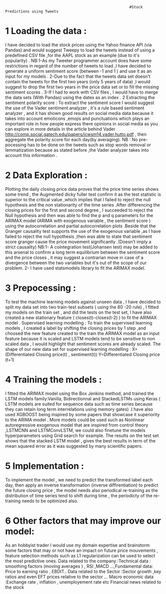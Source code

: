 
                                                            #Stock Predictions using Tweets

# 1 Loading the data :
I have decided to load the stock prices  using  the Yahoo finance API (via Pandas) and would suggest Tweepy to load the tweets instead of using a predefined CSV file ,for the AAPL stock as an example (due to it's popularity) .
NB:1-As my Tweeter programmer account does have some restrictions in regard of the number of tweets to load ,I have decided to generate a uniform sentiment score (between -1 and 1 ) and use it as an input for my models .
2-Due to the fact that the tweets data set doesn't contain the tweets for the first two years (only 5 years of data) ,I would suggest to drop the first two years in the price data set or to fill the missing sentiment scores .
3-If I had to work with CSV files , I would have to merge the data sets (With Pandas) using the dates as an index .
2 Extracting the sentiment polarity score :
To extract the sentiment score I would suggest the use of the Vader sentiment analyzer , it's a rule based sentiment analyzer , and it has shown good results on social media data because it takes into account emoticons ,emojis and punctuations which plays an important role in how people express there opinions in social media as you can explore in more details in the article behind Vader http://comp.social.gatech.edu/papers/icwsm14.vader.hutto.pdf , then aggregate the polarity score for each day(by averaging).
NB : No pre-pocessing has to be done on the tweets such as stop words removal or lemmatization because as stated before ,the Vader analyzer takes into account this information .

                                                                                              


# 2 Data Exploration :
Plotting the daily closing price data proves that the price time series shows some trend , the Augmented dicky fuller test confirm it as the test statistic is superior to the critical value ,which implies that I failed to reject the null hypothesis and the non stationarity of the time series .After differencing the closing prices for the first and second degree , I succeeded to reject the Null hypothesis and then was able to find the p and q parameters for the ARIMAX model (ARIMA with exogenous variable , the sentiment score ) using the autocorrelation and partial autocorrelation plots .Beside that the Granger causality test supports the use of the exogenous variable ,as I have failed to reject the null hypothesis ,then was able to state that sentiment score granger cause the price movement significantly .(Doesn't imply a strict causality)
NB:1- A cointegration test(Johansen test) may be added to this arsenal to confirm a long term equilibrium between the sentiment score and the price closes ,  it may suggest a contrarian move in case of a divergence between the two variables but it's out of the scope of our problem.
2- I have used statsmodels library to fit the ARIMAX model.



                                                           
# 3 Prepocessing : 
To test the machine learning models against unseen data , I have decided to split my data set into two train-test subsets ( using the 80 -20 rule) , I fitted my  models on the train set , and did the tests on the test set, I have also created  a new stationary feature ( closes(t)-closes(t-2) ) to fit the ARIMAX model .
Supervised learning modelling :
To train the supervised learning models , I created a label by shifting the closing prices by 1 step ,and choosed the new feature created to the train the ARIMAX model as an input feature because it is scaled and LSTM models tend to be sensitive to non scaled data , I would highlight that sentiment scores are already scaled.
The shape of our new data set for supervised learning modelling :
X= (Differentiated Closing price(t) , sentiment(t))
Y=Differentiated Closing price (t+1)

# 4 Training the models : 
I fitted the ARIMAX model using the Box Jenkins method, and trained  the LSTM models family:Vanilla, Bidirectionnal and StackedLSTMs using Keras ( LSTM models are suited for sequence data such as time series because they can retain long term interrelations using memory gates)  .I have also used XGBOOST  being inspired by some papers that showcase it superiority to the ARIMA model . 
More models could be used such as Nonlinear autoregressive exogenous model that are inspired from control theory ,LSTMCNN  and LSTMConvLSTM, we could also finetune the models hyperparameters using Grid search for example. 
The results on the test set shows that the stacked LSTM model , gives the best results in term of the mean squared error as it was suggested by many scientific papers.

# 5 Implementation :
To implement the model , we need to predict the transformed label each day, then apply an inverse transformation (inverse diffirentiation) to predict the future closing price , the model needs also periodical re-training as the distribution of time series tend to shift during time , the periodicty of the re-training needs to be optimized also.

# 6 Other factors that may improve our model:
As an hobbyist trader I would use my domain expertise and brainstorm some factors that may or not have an impact on future price mouvements , feature selection methods such  as L1 regularization can be used to select the most predictive ones.
Data related to the company :Technical data : smoothing factors (moving averages )  , RSI ,MACD …,Fundamental data: Price to earning ratio , EBDIT..
Data related to the Sector :Sector growth ,key ratios and even EFT prices relative to the sector ...
Macro economic data :Exchange rate , inflation , unemployement rate etc
Financial news related to the stock
